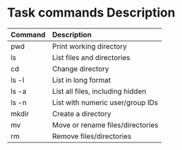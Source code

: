 # Task commands Description
|    Command    |            Description             |
|:------------- |:-----------------------------------|
|      pwd      |   Print working directory          |
|      ls       |   List files and directories       |
|      cd       |   Change directory                 |
|    ls -l      |   List in long format              |
|    ls -a      |   List all files, including hidden |
|    ls -n      |   List with numeric user/group IDs |
|    mkdir      |   Create a directory               |
|      mv       |   Move or rename files/directories |
|      rm       |   Remove files/directories         |


